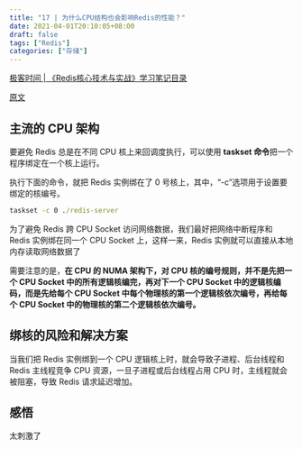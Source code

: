 ```yaml
---
title: "17 | 为什么CPU结构也会影响Redis的性能？"
date: 2021-04-01T20:10:05+08:00
draft: false
tags: ["Redis"]
categories: ["存储"]
---
```


[极客时间 | 《Redis核心技术与实战》学习笔记目录](../dir)

[原文](https://time.geekbang.org/column/article/286082)

## 主流的 CPU 架构

要避免 Redis 总是在不同 CPU 核上来回调度执行，可以使用 **taskset 命令**把一个程序绑定在一个核上运行。

执行下面的命令，就把 Redis 实例绑在了 0 号核上，其中，“-c”选项用于设置要绑定的核编号。

```cmd
taskset -c 0 ./redis-server
```

为了避免 Redis 跨 CPU Socket 访问网络数据，我们最好把网络中断程序和 Redis 实例绑在同一个 CPU Socket 上，这样一来，Redis 实例就可以直接从本地内存读取网络数据了

需要注意的是，**在 CPU 的 NUMA 架构下，对 CPU 核的编号规则，并不是先把一个 CPU Socket 中的所有逻辑核编完，再对下一个 CPU Socket 中的逻辑核编码，而是先给每个 CPU Socket 中每个物理核的第一个逻辑核依次编号，再给每个 CPU Socket 中的物理核的第二个逻辑核依次编号。**

## 绑核的风险和解决方案

当我们把 Redis 实例绑到一个 CPU 逻辑核上时，就会导致子进程、后台线程和 Redis 主线程竞争 CPU 资源，一旦子进程或后台线程占用 CPU 时，主线程就会被阻塞，导致 Redis 请求延迟增加。

## 感悟

太刺激了